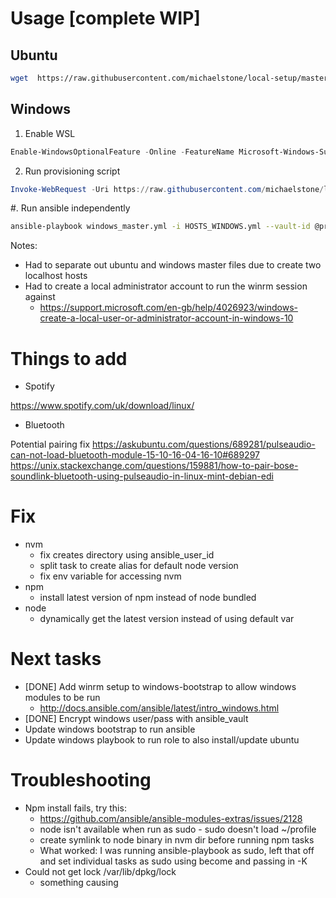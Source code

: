 # Usage [complete WIP]

## Ubuntu

```bash
wget  https://raw.githubusercontent.com/michaelstone/local-setup/master/ubuntu-bootstrap.sh && chmod 744 ubuntu-bootstrap.sh && ./ubuntu-bootstrap.sh
```

## Windows

1. Enable WSL
```powershell
Enable-WindowsOptionalFeature -Online -FeatureName Microsoft-Windows-Subsystem-Linux
```

2. Run provisioning script
```powershell
Invoke-WebRequest -Uri https://raw.githubusercontent.com/michaelstone/local-setup/master/windows-bootstrap.ps1 -OutFile windows-bootstrap.ps1; Start-Process powershell -Verb runAs "-NoExit -ExecutionPolicy Bypass -Command cd $pwd; & .\windows-bootstrap.ps1"
```
#. Run ansible independently
```bash
ansible-playbook windows_master.yml -i HOSTS_WINDOWS.yml --vault-id @prompt
```

Notes:
- Had to separate out ubuntu and windows master files due to create two localhost hosts
- Had to create a local administrator account to run the winrm session against
    + https://support.microsoft.com/en-gb/help/4026923/windows-create-a-local-user-or-administrator-account-in-windows-10


# Things to add

- Spotify

https://www.spotify.com/uk/download/linux/ 


- Bluetooth

Potential pairing fix
https://askubuntu.com/questions/689281/pulseaudio-can-not-load-bluetooth-module-15-10-16-04-16-10#689297
https://unix.stackexchange.com/questions/159881/how-to-pair-bose-soundlink-bluetooth-using-pulseaudio-in-linux-mint-debian-edi


# Fix

- nvm 
  + fix creates directory using ansible_user_id
  + split task to create alias for default node version
  + fix env variable for accessing nvm
- npm 
  + install latest version of npm instead of node bundled
- node 
  + dynamically get the latest version instead of using default var


# Next tasks

- [DONE] Add winrm setup to windows-bootstrap to allow windows modules to be run
  + http://docs.ansible.com/ansible/latest/intro_windows.html
- [DONE] Encrypt windows user/pass with ansible_vault
- Update windows bootstrap to run ansible
- Update windows playbook to run role to also install/update ubuntu 

# Troubleshooting

- Npm install fails, try this:
  + https://github.com/ansible/ansible-modules-extras/issues/2128
  + node isn't available when run as sudo - sudo doesn't load ~/profile
  + create symlink to node binary in nvm dir before running npm tasks
  + What worked: I was running ansible-playbook as sudo, left that off and set individual tasks as sudo using become and passing in -K
- Could not get lock /var/lib/dpkg/lock
  + something causing 
